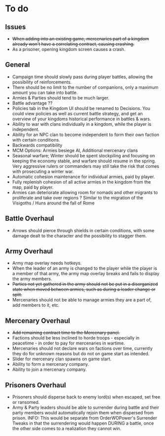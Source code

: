# To do

## Issues
- ~~When adding into an existing game, mercenaries part of a kingdom already won't have a correlating contract, causing crashing.~~
- As a prisoner, opening kingdom screen causes a crash.

## General
- Campaign time should slowly pass during player battles, allowing the possibility of reinforcements.
- There should be no limit to the number of companions, only a maximum amount you can take into battle.
- Armies & Parties should tend to be much larger.
- Battle advantage ??
- Policies tab in the Kingdom UI should be renamed to Decisions. You could view policies as well as current battle strategy, and get an overview of your kingdoms historical performance in battles & wars.
- Ability to war with clans individually in a kingdom, while the player is independent.
- Ability for an NPC clan to become independent to form their own faction with certain conditions.
- Backwards compatibility
- MCM Options: Armies besiege AI, Additional mercenary clans
- Seasonal warfare; Winter should be spent stockpiling and focusing on keeping the economy stable, and warfare should resume in the spring. Very aggressive rulers or commanders may still take the risk that comes with prosecuting a winter war.
- Automatic cohesion maintenance for individual armies, paid by player.
- Fully replenish cohesion of all active armies in the kingdom from the map, paid by player.
- Armies can deteriorate allowing room for nomads and other migrants to proliferate and take over regions ? Similar to the migration of the Visigoths / Huns around the fall of Rome

## Battle Overhaul
- Arrows should pierce through shields in certain conditions, with some damage dealt to the character and the possibility to stagger them.

## Army Overhaul
- Army map overlay needs hotkeys.
- When the leader of an army is changed to the player while the player is a member of that army, the army map overlay breaks and fails to display the army members.
- ~~Parties not yet gathered in the army should not be put in a disorganized state when moved between armies, such as during a leader change or split.~~
- Mercenaries should not be able to manage armies they are a part of, add members to it, etc.

## Mercenary Overhaul
- ~~Add remaining contract time to the Mercenary panel.~~
- Factions should be less inclined to horde troops - especially in peacetime - in order to pay for mercenaries in wartime.
- Mercenaries should not declare wars on factions over time, currently they do for unknown reasons but do not on game start as intended.
- Slider for mercenary clan spawns on game start.
- Ability to form a mercenary company.
- Ability to join a mercenary company.

## Prisoners Overhaul
- Prisoners should disperse back to enemy lord(s) when escaped, set free or ransomed.
- Army & Party leaders should be able to surrender during battle and their party members would automatically rejoin them when dispersed from prison. INFO: This would be separate from OrderWOPower's Surrender Tweaks in that the surrendering would happen DURING a battle, once the other side comes to a realization they cannot win.
